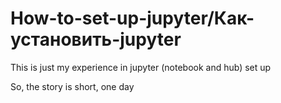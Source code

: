 # How-to-set-up-jupyter/Как-установить-jupyter
This is just my experience in jupyter (notebook and hub) set up

So, the story is short, one day 